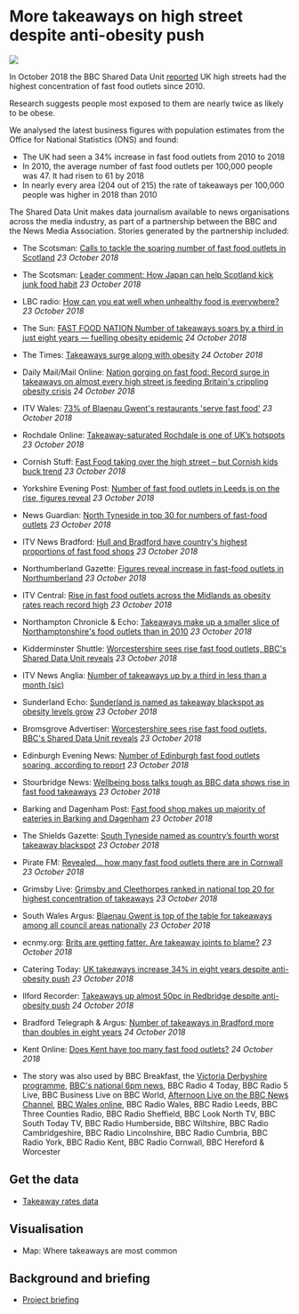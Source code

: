 # More takeaways on high street despite anti-obesity push

![](https://ichef.bbci.co.uk/news/660/cpsprodpb/595C/production/_103967822_gettyimages-951506644.jpg)

In October 2018 the BBC Shared Data Unit [reported](https://www.bbc.co.uk/news/uk-45875294) UK high streets had the highest concentration of fast food outlets since 2010.

Research suggests people most exposed to them are nearly twice as likely to be obese.

We analysed the latest business figures with population estimates from the Office for National Statistics (ONS) and found:

- The UK had seen a 34% increase in fast food outlets from 2010 to 2018
- In 2010, the average number of fast food outlets per 100,000 people was 47. It had risen to 61 by 2018
- In nearly every area (204 out of 215) the rate of takeaways per 100,000 people was higher in 2018 than 2010

The Shared Data Unit makes data journalism available to news organisations across the media industry, as part of a partnership between the BBC and the News Media Association. Stories generated by the partnership included:

* The Scotsman: [Calls to tackle the soaring number of fast food outlets in Scotland](https://www.scotsman.com/news/health/calls-to-tackle-the-soaring-number-of-fast-food-outlets-in-scotland-1-4818401) *23 October 2018*
* The Scotsman: [Leader comment: How Japan can help Scotland kick junk food habit](https://www.scotsman.com/news/opinion/leader-comment-how-japan-can-help-scotland-kick-junk-food-habit-1-4818389) *23 October 2018*
* LBC radio: [How can you eat well when unhealthy food is everywhere?](https://twitter.com/LBC/status/1054750993345380352) *23 October 2018*
* The Sun: [FAST FOOD NATION Number of takeaways soars by a third in just eight years — fuelling obesity epidemic](https://www.thesun.co.uk/news/7567910/obesity-epidemic-takeaway-fears/) *24 October 2018*
* The Times: [Takeaways surge along with obesity](https://www.thetimes.co.uk/article/takeaways-surge-along-with-obesity-c5l9bfpzc) *24 October 2018*
* Daily Mail/Mail Online: [Nation gorging on fast food: Record surge in takeaways on almost every high street is feeding Britain's crippling obesity crisis](https://www.dailymail.co.uk/news/article-6309241/Record-surge-takeaways-high-street-feeding-Britains-crippling-obesity-crisis.html) *24 October 2018*
* ITV Wales: [73% of Blaenau Gwent's restaurants 'serve fast food'](https://www.itv.com/news/wales/2018-10-23/73-of-blaenau-gwents-restaurants-serve-fast-food/) *23 October 2018*
* Rochdale Online: [Takeaway-saturated Rochdale is one of UK’s hotspots](https://www.rochdaleonline.co.uk/news-features/2/news-headlines/123195/takeawaysaturated-rochdale-is-one-of-uk%E2%80%99s-hotspots) *23 October 2018*
* Cornish Stuff: [Fast Food taking over the high street – but Cornish kids buck trend](https://cornishstuff.com/2018/10/23/fast-food-taking-over-the-high-street-but-cornish-kids-buck-trend) *23 October 2018*
* Yorkshire Evening Post: [Number of fast food outlets in Leeds is on the rise, figures reveal](https://www.yorkshireeveningpost.co.uk/news/number-of-fast-food-outlets-in-leeds-is-on-the-rise-figures-reveal-1-9408435) *23 October 2018*
* News Guardian: [North Tyneside in top 30 for numbers of fast-food outlets](https://www.newsguardian.co.uk/news/north-tyneside-in-top-30-for-numbers-of-fast-food-outlets-1-9408500) *23 October 2018*
* ITV News Bradford: [Hull and Bradford have country's highest proportions of fast food shops](https://www.itv.com/news/calendar/2018-10-23/hull-and-bradford-have-one-of-countrys-highest-proportions-of-fast-food-shops/) *23 October 2018*
* Northumberland Gazette: [Figures reveal increase in fast-food outlets in Northumberland](https://www.northumberlandgazette.co.uk/news/figures-reveal-increase-in-fast-food-outlets-in-northumberland-1-9408492https://www.northumberlandgazette.co.uk/news/figures-reveal-increase-in-fast-food-outlets-in-northumberland-1-9408492) *23 October 2018*
* ITV Central: [Rise in fast food outlets across the Midlands as obesity rates reach record high](https://www.itv.com/news/central/2018-10-23/rise-in-fast-food-outlets-across-the-midlands-as-obesity-rates-reach-record-high/) *23 October 2018*
* Northampton Chronicle & Echo: [Takeaways make up a smaller slice of Northamptonshire's food outlets than in 2010](https://www.northamptonchron.co.uk/news/takeaways-make-up-a-smaller-slice-of-northamptonshire-s-food-outlets-than-in-2010-1-8678166) *23 October 2018*
* Kidderminster Shuttle: [Worcestershire sees rise fast food outlets, BBC's Shared Data Unit reveals](https://www.kidderminstershuttle.co.uk/news/16999825.worcestershire-sees-rise-fast-food-outlets-bbcs-shared-data-unit-reveals/) *23 October 2018*
* ITV News Anglia: [Number of takeaways up by a third in less than a month (sic)](https://www.itv.com/news/anglia/2018-10-23/number-of-takeaways-up-by-a-third-in-less-than-a-month/)
* Sunderland Echo: [Sunderland is named as takeaway blackspot as obesity levels grow](https://www.sunderlandecho.com/news/health/sunderland-is-named-as-takeaway-blackspot-as-obesity-levels-grow-1-9409043) *23 October 2018*
* Bromsgrove Advertiser: [Worcestershire sees rise fast food outlets, BBC's Shared Data Unit reveals](https://www.bromsgroveadvertiser.co.uk/news/16999825.worcestershire-sees-rise-fast-food-outlets-bbcs-shared-data-unit-reveals/) *23 October 2018*
* Edinburgh Evening News: [Number of Edinburgh fast food outlets soaring, according to report](https://www.edinburghnews.scotsman.com/news/health/number-of-edinburgh-fast-food-outlets-soaring-according-to-report-1-4818437) *23 October 2018*
* Stourbridge News: [Wellbeing boss talks tough as BBC data shows rise in fast food takeaways](https://www.stourbridgenews.co.uk/news/16999682.wellbeing-boss-talks-tough-as-bbc-data-shows-rise-in-fast-food-takeaways/) *23 October 2018*
* Barking and Dagenham Post: [Fast food shop makes up majority of eateries in Barking and Dagenham](http://www.barkinganddagenhampost.co.uk/news/health/fast-food-barking-and-dagenham-junk-food-ons-office-for-national-statistics-1-5747523) *23 October 2018*
* The Shields Gazette: [South Tyneside named as country’s fourth worst takeaway blackspot](https://www.shieldsgazette.com/news/south-tyneside-named-as-country-s-fourth-worst-takeaway-blackspot-1-9409038) *23 October 2018*
* Pirate FM: [Revealed... how many fast food outlets there are in Cornwall](https://www.piratefm.co.uk/news/latest-news/2719192/revealed-how-many-fast-food-outlets-there-are-in-cornwall/) *23 October 2018*
* Grimsby Live: [Grimsby and Cleethorpes ranked in national top 20 for highest concentration of takeaways](https://www.grimsbytelegraph.co.uk/news/grimsby-news/more-takeaways-ever-hit-grimsby-2138768) *23 October 2018*
* South Wales Argus: [Blaenau Gwent is top of the table for takeaways among all council areas nationally](https://www.southwalesargus.co.uk/news/17002175.blaenau-gwent-is-top-of-the-table-for-takeaways/) *23 October 2018*
* ecnmy.org: [Brits are getting fatter. Are takeaway joints to blame?](https://www.ecnmy.org/engage/forget-fried-chicken-says-uk-gov-obesity-not-peng-life/) *23 October 2018*
* Catering Today: [UK takeaways increase 34% in eight years despite anti-obesity push](https://www.cateringtoday.co.uk/news/government/uk-takeaways-increase-34-in-eight-years-despite-anti-obesity-push/) *23 October 2018*
* Ilford Recorder: [Takeaways up almost 50pc in Redbridge despite anti-obesity push](http://www.ilfordrecorder.co.uk/news/takeaways-grow-obesity-redbridge-1-5749035) *24 October 2018*
* Bradford Telegraph & Argus: [Number of takeaways in Bradford more than doubles in eight years](https://www.thetelegraphandargus.co.uk/news/17003385.number-of-takeaways-in-bradford-more-than-doubles-in-eight-years/) *24 October 2018*
* Kent Online: [Does Kent have too many fast food outlets?](https://www.kentonline.co.uk/kmtv/video/does-kent-have-too-many-fast-food-outlets-22665/) *24 October 2018*


* The story was also used by BBC Breakfast, the [Victoria Derbyshire programme](https://drive.google.com/drive/folders/1NjjFLs4ZfkvUnhcp06uGaGnEWHS4sj4T?ths=true), [BBC's national 6pm news](https://drive.google.com/drive/folders/1NjjFLs4ZfkvUnhcp06uGaGnEWHS4sj4T?ths=true), BBC Radio 4 Today, BBC Radio 5 Live, BBC Business Live on BBC World, [Afternoon Live on the BBC News Channel](https://drive.google.com/drive/folders/1NjjFLs4ZfkvUnhcp06uGaGnEWHS4sj4T?ths=true), [BBC Wales online](https://www.bbc.co.uk/news/uk-wales-45943124), BBC Radio Wales, BBC Radio Leeds, BBC Three Counties Radio, BBC Radio Sheffield, BBC Look North TV, BBC South Today TV, BBC Radio Humberside, BBC Wiltshire, BBC Radio Cambridgeshire, BBC Radio Lincolnshire, BBC Radio Cumbria, BBC Radio York, BBC Radio Kent, BBC Radio Cornwall, BBC Hereford & Worcester


## Get the data

* [Takeaway rates data](https://docs.google.com/spreadsheets/d/1v9Cv6wBAAspfUiBQUjAUON1h5GJ5WAO1xZOU3d_URJM/edit#gid=738520790)

## Visualisation

* Map: Where takeaways are most common

## Background and briefing

* [Project briefing](https://docs.google.com/document/d/1R9BEIyhXE4L6gDcihtlWm5kvedWjwt39RzdJUs_wTG4/edit)
